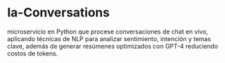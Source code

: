 # Ia-Conversations
microservicio en Python que procese conversaciones de chat en vivo, aplicando técnicas de NLP para analizar sentimiento, intención y temas clave, además de generar resúmenes optimizados con GPT-4 reduciendo costos de tokens.
